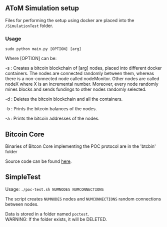 ## AToM Simulation setup

Files for performing the setup using docker are placed into the `/SimulationTest` folder. 

### Usage

```
sudo python main.py [OPTION] [arg]
```
Where [OPTION] can be:

-s : Creates a bitcoin blockchain of [arg] nodes, placed into different docker containers. The nodes are connected randomly between them, whereas there is a non-connected node called nodeMonitor. Other nodes are called nodeX where X is an incremental number. Moreover, every node randomly mines blocks and sends fundings to other nodes randomly selected.

-d : Deletes the bitcoin blockchain and all the containers.

-b : Prints the bitcoin balances of the nodes.

-a : Prints the bitcoin addresses of the nodes.


## Bitcoin Core
Binaries of Bitcon Core implementing the POC protocol are in the 'btcbin' folder

Source code can be found [here](https://github.com/frz-dev/bitcoin-autodaps/tree/proof-of-connection). 

## SimpleTest
Usage:
`./poc-test.sh NUMNODES NUMCONNECTIONS`  

The script creates `NUMNODES` nodes and `NUMCONNECTIONS` random connections between nodes.

Data is stored in a folder named `poctest`.  
WARNING: If the folder exists, it will be DELETED.
